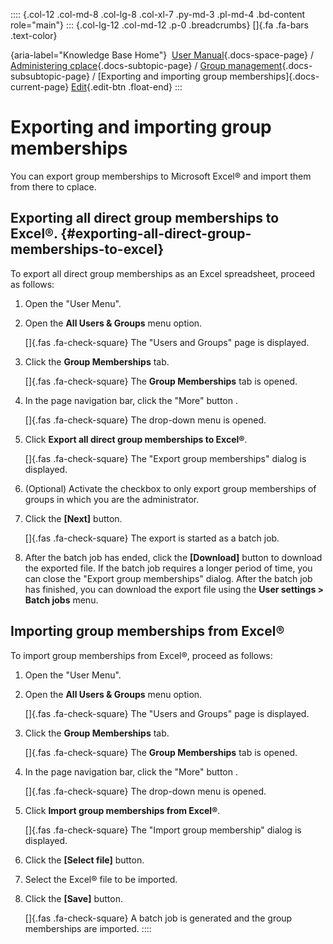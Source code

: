 :::: {.col-12 .col-md-8 .col-lg-8 .col-xl-7 .py-md-3 .pl-md-4 .bd-content role="main"}
::: {.col-lg-12 .col-md-12 .p-0 .breadcrumbs}
[]{.fa .fa-bars .text-color}

[](https://docs.cplace.io/){aria-label="Knowledge Base Home"}  [User
Manual](/user-manual-en/){.docs-space-page} / [Administering
cplace](/user-manual-en/cplace-administrieren/){.docs-subtopic-page} /
[Group
management](/user-manual-en/cplace-administrieren/gruppenverwaltung/){.docs-subsubtopic-page}
/ [Exporting and importing group memberships]{.docs-current-page} [
Edit](https://github.com/collaborationfactory/cplace-doc-user-enu/blob/release/25.2/cplace-administrieren/gruppenverwaltung/gruppenmitgliedschaften-exportieren-importieren.md){.edit-btn
.float-end}
:::

# Exporting and importing group memberships

You can export group memberships to Microsoft Excel® and import them
from there to cplace.

## Exporting all direct group memberships to Excel®. {#exporting-all-direct-group-memberships-to-excel}

To export all direct group memberships as an Excel spreadsheet, proceed
as follows:

1.  Open the "User Menu".

2.  Open the **All Users & Groups** menu option.

    []{.fas .fa-check-square} The "Users and Groups" page is displayed.

3.  Click the **Group Memberships** tab.

    []{.fas .fa-check-square} The **Group Memberships** tab is opened.

4.  In the page navigation bar, click the "More" button .

    []{.fas .fa-check-square} The drop-down menu is opened.

5.  Click **Export all direct group memberships to Excel®**.

    []{.fas .fa-check-square} The "Export group memberships" dialog is
    displayed.

6.  (Optional) Activate the checkbox to only export group memberships of
    groups in which you are the administrator.

7.  Click the **\[Next\]** button.

    []{.fas .fa-check-square} The export is started as a batch job.

8.  After the batch job has ended, click the **\[Download\]** button to
    download the exported file. If the batch job requires a longer
    period of time, you can close the "Export group memberships" dialog.
    After the batch job has finished, you can download the export file
    using the **User settings \> Batch jobs** menu.

## Importing group memberships from Excel®

To import group memberships from Excel®, proceed as follows:

1.  Open the "User Menu".

2.  Open the **All Users & Groups** menu option.

    []{.fas .fa-check-square} The "Users and Groups" page is displayed.

3.  Click the **Group Memberships** tab.

    []{.fas .fa-check-square} The **Group Memberships** tab is opened.

4.  In the page navigation bar, click the "More" button .

    []{.fas .fa-check-square} The drop-down menu is opened.

5.  Click **Import group memberships from Excel®**.

    []{.fas .fa-check-square} The "Import group membership" dialog is
    displayed.

6.  Click the **\[Select file\]** button.

7.  Select the Excel® file to be imported.

8.  Click the **\[Save\]** button.

    []{.fas .fa-check-square} A batch job is generated and the group
    memberships are imported.
::::
